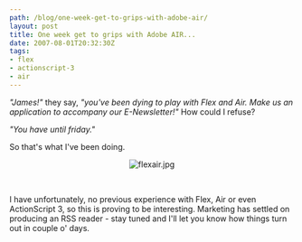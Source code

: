```yaml
---
path: /blog/one-week-get-to-grips-with-adobe-air/
layout: post
title: One week get to grips with Adobe AIR...
date: 2007-08-01T20:32:30Z
tags:
- flex
- actionscript-3
- air
---
```


<em>"James!"</em> they say, <em>"you've been dying to play with Flex and Air.  Make us an application to accompany our E-Newsletter!"</em>  How could I refuse?

<em>"You have until friday." </em>

So that's what I've been doing.
<p style="text-align: center"><img src="http://uploads.psyked.co.uk/2007/08/flexair.jpg" alt="flexair.jpg" /></p>
<p style="text-align: center">&nbsp;</p>
I have unfortunately, no previous experience with Flex, Air or even ActionScript 3, so this is proving to be interesting.  Marketing has settled on producing an RSS reader - stay tuned and I'll let you know how things turn out in couple o' days.